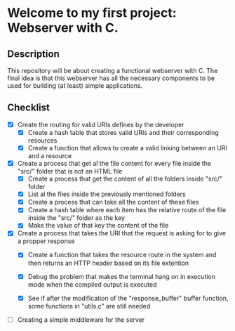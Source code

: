 # Welcome to my first project: Webserver with C.

## Description

This repository will be about creating a functional webserver with C. The final idea is that this webserver has all the necessary 
components to be used for building (at least) simple applications.

## Checklist

- [x] Create the routing for valid URIs defines by the developer
   - [x] Create a hash table that stores valid URIs and their corresponding resources
   - [x] Create a function that allows to create a valid linking between an URI and a resource

- [x] Create a process that get al the file content for every file inside the "src/" folder that is not an HTML file
    - [x] Create a process that get the content of all the folders inside "src/" folder
    - [x] List al the files inside the previously mentioned folders
    - [x] Create a process that can take all the content of these files
    - [x] Create a hash table where each item has the relative route of the file inside the "src/" folder as the key
    - [x] Make the value of that key the content of the file

- [x] Create a process that takes the URI that the request is asking for to give a propper response
    - [x] Create a function that takes the resource route in the system and then returns an HTTP header based on its file extention
    - [x] Debug the problem that makes the terminal hang on in execution mode when the compiled output is executed
    - [x] See if after the modification of the "response_buffer" buffer function, some functions in "utils.c" are still needed



- [ ] Creating a simple middleware for the server
